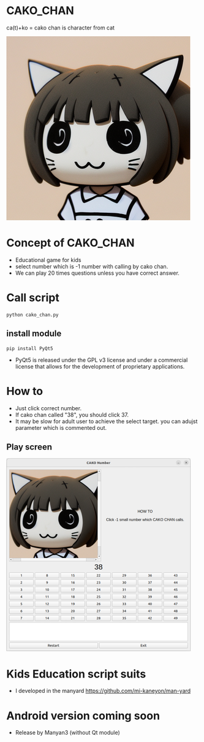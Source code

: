 # CAKO_CHAN
ca(t)+ko = cako chan is character from cat

![cako figure](cako.png)

# Concept of CAKO_CHAN
- Educational game for kids
- select number which is -1 number with calling by cako chan.
- We can play 20 times questions unless you have correct answer.

# Call script

```
python cako_chan.py 

```
## install module

```
pip install PyQt5

```
- PyQt5 is released under the GPL v3 license and under a commercial license that allows for the development of proprietary applications.

# How to
- Just click correct number.
- If cako chan called "38",  you should click 37.
- It may be slow for adult user to achieve the select target. you can adujst parameter which is commented out.

## Play screen
![cako figure](cako_chan.png)
  
# Kids Education script suits
- I developed in the manyard
  https://github.com/mi-kaneyon/man-yard
  
# Android version coming soon
- Release by Manyan3 (without Qt module)
